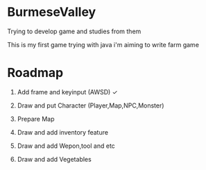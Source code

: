 # BurmeseValley
Trying to develop game and studies from them

This is my first game trying with java i'm aiming to write farm game 

<h1>Roadmap</h1>
  
1. Add frame and keyinput (AWSD) ✓
  
2. Draw and put Character (Player,Map,NPC,Monster)

3. Prepare Map

4. Draw and add inventory feature

5. Draw and add Wepon,tool and etc 

6. Draw and add Vegetables
